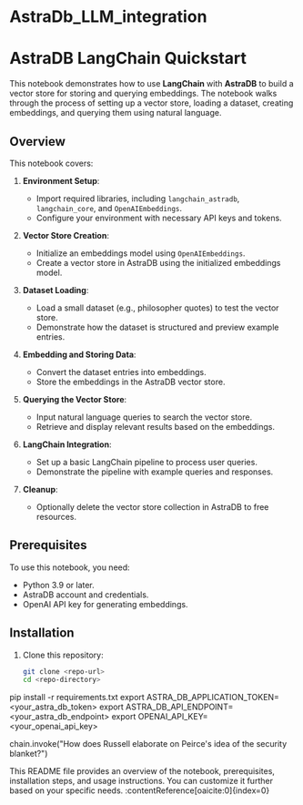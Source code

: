 # AstraDb_LLM_integration
# AstraDB LangChain Quickstart

This notebook demonstrates how to use **LangChain** with **AstraDB** to build a vector store for storing and querying embeddings. The notebook walks through the process of setting up a vector store, loading a dataset, creating embeddings, and querying them using natural language.

## Overview

This notebook covers:

1. **Environment Setup**:
   - Import required libraries, including `langchain_astradb`, `langchain_core`, and `OpenAIEmbeddings`.
   - Configure your environment with necessary API keys and tokens.

2. **Vector Store Creation**:
   - Initialize an embeddings model using `OpenAIEmbeddings`.
   - Create a vector store in AstraDB using the initialized embeddings model.

3. **Dataset Loading**:
   - Load a small dataset (e.g., philosopher quotes) to test the vector store.
   - Demonstrate how the dataset is structured and preview example entries.

4. **Embedding and Storing Data**:
   - Convert the dataset entries into embeddings.
   - Store the embeddings in the AstraDB vector store.

5. **Querying the Vector Store**:
   - Input natural language queries to search the vector store.
   - Retrieve and display relevant results based on the embeddings.

6. **LangChain Integration**:
   - Set up a basic LangChain pipeline to process user queries.
   - Demonstrate the pipeline with example queries and responses.

7. **Cleanup**:
   - Optionally delete the vector store collection in AstraDB to free resources.

## Prerequisites

To use this notebook, you need:

- Python 3.9 or later.
- AstraDB account and credentials.
- OpenAI API key for generating embeddings.

## Installation

1. Clone this repository:
   ```bash
   git clone <repo-url>
   cd <repo-directory>
pip install -r requirements.txt
export ASTRA_DB_APPLICATION_TOKEN=<your_astra_db_token>
export ASTRA_DB_API_ENDPOINT=<your_astra_db_endpoint>
export OPENAI_API_KEY=<your_openai_api_key>

chain.invoke("How does Russell elaborate on Peirce's idea of the security blanket?")

This README file provides an overview of the notebook, prerequisites, installation steps, and usage instructions. You can customize it further based on your specific needs. &#8203;:contentReference[oaicite:0]{index=0}&#8203;
